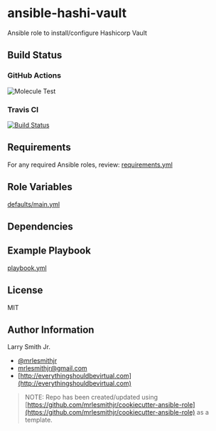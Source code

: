 # ansible-hashi-vault

Ansible role to install/configure Hashicorp Vault

## Build Status

### GitHub Actions

![Molecule Test](https://github.com/mrlesmithjr/ansible-hashi-vault/workflows/Molecule%20Test/badge.svg)

### Travis CI

[![Build Status](https://travis-ci.org/mrlesmithjr/ansible-hashi-vault.svg?branch=master)](https://travis-ci.org/mrlesmithjr/ansible-hashi-vault)

## Requirements

For any required Ansible roles, review:
[requirements.yml](requirements.yml)

## Role Variables

[defaults/main.yml](defaults/main.yml)

## Dependencies

## Example Playbook

[playbook.yml](playbook.yml)

## License

MIT

## Author Information

Larry Smith Jr.

- [@mrlesmithjr](https://twitter.com/mrlesmithjr)
- [mrlesmithjr@gmail.com](mailto:mrlesmithjr@gmail.com)
- [http://everythingshouldbevirtual.com](http://everythingshouldbevirtual.com)

> NOTE: Repo has been created/updated using [https://github.com/mrlesmithjr/cookiecutter-ansible-role](https://github.com/mrlesmithjr/cookiecutter-ansible-role) as a template.
